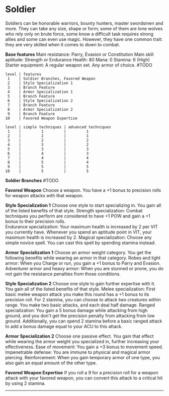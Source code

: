 # Soldier
Soldiers can be honorable warriors, bounty hunters, master swordsmen and more. They can take any size, shape or form; some of them are lone wolves who rely only on brute force, some know a difficult task requires strong allies and some can even use magic. However, they have one common trait: they are very skilled when it comes to down to combat.

**Base features**
	Main resistance: Parry, Evasion or Constitution
	Main skill aptitude: Strength or Endurance
	Health: 80
	Mana: 0
	Stamina: 6 (High)
	Starter equipment:
		A regular weapon set.
		Any armor of choice.
		#TODO 

```soldier_class_features
level | features
 1    | Soldier Branches, Favored Weapon
 2    | Style Specialization 1
 3    | Branch Feature
 4    | Armor Specialization 1
 5    | Branch Feature
 6    | Style Specialization 2
 7    | Branch Feature
 8    | Armor Specialization 2
 9    | Branch Feature
10    | Favored Weapon Expertise
```

```soldier_technique_amount
level | simple techniques | advanced techniques
 1    |         1         |         1
 2    |         2         |         1
 3    |         2         |         2
 4    |         3         |         2
 5    |         3         |         3
 6    |         4         |         3
 7    |         4         |         4
 8    |         5         |         4
 9    |         5         |         5
10    |         5         |         5
```

**Soldier Branches**
	#TODO 

**Favored Weapon**
	Choose a weapon. You have a +1 bonus to precision rolls for weapon attacks with that weapon.

**Style Specialization 1**
	Choose one style to start specializing in. You gain all of the listed benefits of that style.
	Strength specialization:
		Combat techniques you perform are considered to have +1 POW and gain a +1 bonus to their precision rolls.  
	Endurance specialization:
		Your maximum health is increased by 2 per VIT you currently have. 
		Whenever you spend an aptitude point in VIT, your maximum health is increased by 2.
	Magical specialization: 
		Choose any simple novice spell. You can cast this spell by spending stamina instead.

**Armor Specialization 1**
	Choose an armor weight category. You get the following benefits while wearing an armor in that category.
	Robes and light armor:
		When you Charge or run, you gain a +1 bonus to Parry and Evasion.
	Adventurer armor and heavy armor:
		When you are stunned or prone, you do not gain the resistance penalties from those conditions.

**Style Specialization 2**
	Choose one style to gain further expertise with it. You gain all of the listed benefits of that style.
	Melee specialization:
		First basic melee weapon attack you make this round has a +1 bonus to its precision roll.
		For 2 stamina, you can choose to attack two creatures within range. You make two basic attacks, and each deal half damage.
	Ranged specialization:
		You gain a 5 bonus damage while attacking from high ground, and you don't get the precision penalty from attacking from low ground.
		Additionally, you can spend 2 stamina before a basic ranged attack to add a bonus damage equal to your ACU to this attack.

**Armor Specialization 2**
	Choose one passive effect. You gain that effect while wearing the armor weight you specialized in, further increasing your effectiveness.
	Ease of movement:
		You gain a +3 bonus to movement speed. 
	Impenetrable defense:
		You are immune to physical and magical armor piercing.
	Reinforcement:
		When you gain temporary armor of one type, you also gain an equal amount of the other type.

**Favored Weapon Expertise**
	If you roll a 9 for a precision roll for a weapon attack with your favored weapon, you can convert this attack to a critical hit by using 2 stamina.

---
